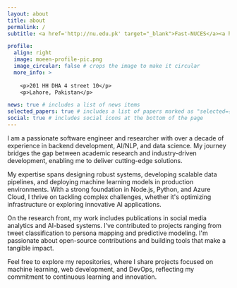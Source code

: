 ```yaml
---
layout: about
title: about
permalink: /
subtitle: <a href='http://nu.edu.pk' target="_blank">Fast-NUCES</a><a href='http://lums.edu.pk' target="_blank">LUMS</a>. Address. Contacts. Motto. Etc.

profile:
  align: right
  image: moeen-profile-pic.png
  image_circular: false # crops the image to make it circular
  more_info: >
    
    <p>201 HH DHA 4 street 10</p>
    <p>Lahore, Pakistan</p>

news: true # includes a list of news items
selected_papers: true # includes a list of papers marked as "selected={true}"
social: true # includes social icons at the bottom of the page
---
```


I am a passionate software engineer and researcher with over a decade of experience in backend development, AI/NLP, and data science. My journey bridges the gap between academic research and industry-driven development, enabling me to deliver cutting-edge solutions.

My expertise spans designing robust systems, developing scalable data pipelines, and deploying machine learning models in production environments. With a strong foundation in Node.js, Python, and Azure Cloud, I thrive on tackling complex challenges, whether it's optimizing infrastructure or exploring innovative AI applications.

On the research front, my work includes publications in social media analytics and AI-based systems. I’ve contributed to projects ranging from tweet classification to persona mapping and predictive modeling. I'm passionate about open-source contributions and building tools that make a tangible impact.

Feel free to explore my repositories, where I share projects focused on machine learning, web development, and DevOps, reflecting my commitment to continuous learning and innovation.
